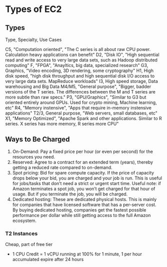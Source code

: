 # Types of EC2

## Types

Type, Specialty, Use Cases

C5, "Computation oriented", "The C series is all about raw CPU power.  Calculation heavy applications can benefit"
D2, "Disk IO", "High sequential read and write access to very large data sets, such as Hadoop distributed computing"
F, "FPGA", "Anayltics, big data, specialized research"
G3, Graphics, "Video encoding, 3D rendering, some cryptography"
H1, High disk speed, "high disk throughput and high sequential disk I/O access to very large data sets. MapReduce workloads"
I3, High speed storage, Data warehousing and Big Data
M4/M5, "General purpose", "Bigger, badder versions of the T series.  The differences between the M and T series are more subtle than raw specs."
P3, "GPU/Graphics", "Similar to G3 but oriented entirely around GPUs.  Used for crypto mining, Machine learning, etc"
R4, "Memory instensive", "Apps that require in-memory instensive applications"
T2/3, General purpose, "Web servers, small databases, etc"
X1, "Memory Optimized", "Apache Spark and other applications. Similar to R series. X series has more memory, R series more CPU"

## Ways to Be Charged

1. On-Demand: Pay a fixed price per hour (or even per second) for the resources you need.
2. Reserved: Agree to a contract for an extended term (years), thereby getting a reduced rate compared to on-demand.
3. Spot pricing: Bid for spare compute capacity. If the price of capacity drops below your bid, you are charged and your job is run. This is useful for jobs/tasks that don’t need a strict or urgent start time.
   Useful note: if Amazon terminates a spot job, you won’t get charged for that hour of usage. But if you terminate the job, you will be charged.
4. Dedicated hosting: These are dedicated physical hosts. This is mainly for companies that have licensed software that has a per-server cost. By buying dedicated hosting, companies get the fastest possible performance per dollar while still getting access to the full Amazon ecosystem.

### T2 Instances

Cheap, part of free tier

- 1 CPU Credit = 1 vCPU running at 100% for 1 minute, 1 per hour accumulated expire after 24 hours